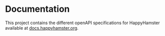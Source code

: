 # Documentation

This project contains the different openAPI specifications for HappyHamster available at [docs.happyhamster.org](https://docs.happyhamster.org).
